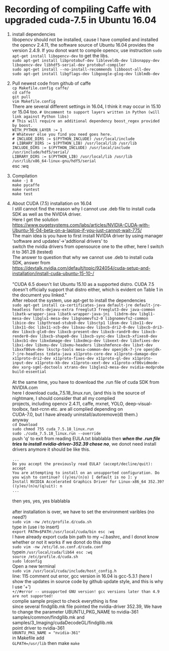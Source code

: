 # Recording of compiling Caffe with upgraded cuda-7.5 in Ubuntu 16.04

1. install dependencies   
libopencv should not be installed, cause I have complied and installed the opencv 2.4.11, the software source of Ubuntu 16.04 provides the version 2.4.9. If you donot want to compile opencv, use instruction `sudo apt-get install libopencv-dev` to get the libs.      
`sudo apt-get install libprotobuf-dev libleveldb-dev libsnappy-dev libopencv-dev libhdf5-serial-dev protobuf-compiler`   
`sudo apt-get install --no-install-recommends libboost-all-dev`    
`sudo apt-get install libgflags-dev libgoogle-glog-dev liblmdb-dev`    
2. Pull newest code from github of caffe  
`cp Makefile.config caffe/`   
`cd caffe`  
`git pull`  
`vim Makefile.config`   
There are several different settings in 16.04, I think it may occur in 15.10 or 15.04 too.
`# Uncomment to support layers written in Python (will link against Python libs)`    
`# This will require an additional dependency boost_regex provided by boost.`    
`WITH_PYTHON_LAYER := 1`    
`# Whatever else you find you need goes here.` </br>
`# INCLUDE_DIRS := $(PYTHON_INCLUDE) /usr/local/include`  </br>
`# LIBRARY_DIRS := $(PYTHON_LIB) /usr/local/lib /usr/lib` </br>
`INCLUDE_DIRS := $(PYTHON_INCLUDE) /usr/local/include /usr/include/hdf5/serial/` </br>
`LIBRARY_DIRS := $(PYTHON_LIB) /usr/local/lib /usr/lib /usr/lib/x86_64-linux-gnu/hdf5/serial` </br>
esc :wq </br>

3. Compilation </br>
`make -j 8` </br>
`make pycaffe`</br>
`make runtest`</br>
`make test`</br>

4. About CUDA (7.5) installation on 16.04 </br>
I still cannot find the reason why I cannot use .deb file to install cuda SDK as well as the NVIDIA driver. </br>
Here I get the solution https://www.pugetsystems.com/labs/articles/NVIDIA-CUDA-with-Ubuntu-16-04-beta-on-a-laptop-if-you-just-cannot-wait-775/</br>
The main idea is you have to first install NVIDIA driver by using manager 'software and updates'->'addtional drivers' to</br>
switch the nvidia drivers from opensource one to the other, here I switch it to 361.28 (tested)</br>
The answer to question that why we cannot use .deb to install cuda SDK, answer from</br> https://devtalk.nvidia.com/default/topic/924054/cuda-setup-and-installation/install-cuda-ubuntu-15-10-/ </br></br>"CUDA 6.5 doesn't list Ubuntu 15.10 as a supported distro. CUDA 7.5 doesn't officially support that distro either, which is evident on Table 1 in the document you linked." </br>
After reboot the system, use apt-get to install the dependencies </br>
`sudo apt-get install ca-certificates-java default-jre default-jre-headless fonts-dejavu-extra freeglut3 freeglut3-dev java-common libatk-wrapper-java libatk-wrapper-java-jni  libdrm-dev libgl1-mesa-dev libglu1-mesa-dev libgnomevfs2-0 libgnomevfs2-common libice-dev libpthread-stubs0-dev libsctp1 libsm-dev libx11-dev libx11-doc libx11-xcb-dev libxau-dev libxcb-dri2-0-dev libxcb-dri3-dev libxcb-glx0-dev libxcb-present-dev libxcb-randr0-dev libxcb-render0-dev libxcb-shape0-dev libxcb-sync-dev libxcb-xfixes0-dev libxcb1-dev libxdamage-dev libxdmcp-dev libxext-dev libxfixes-dev libxi-dev libxmu-dev libxmu-headers libxshmfence-dev libxt-dev libxxf86vm-dev lksctp-tools mesa-common-dev openjdk-7-jre openjdk-7-jre-headless tzdata-java x11proto-core-dev x11proto-damage-dev x11proto-dri2-dev x11proto-fixes-dev x11proto-gl-dev x11proto-input-dev x11proto-kb-dev x11proto-xext-dev x11proto-xf86vidmode-dev xorg-sgml-doctools xtrans-dev libgles2-mesa-dev nvidia-modprobe build-essential` </br> </br>
At the same time, you have to download the .run file of cuda SDK from NVIDIA.com </br>
here I download cuda_7.5.18_linux.run, (and this is the source of nightmare, I should consider that all my complied </br> projects, including opencv 2.4.11, caffe, mxnet, YOLO, deep-visual-toolbox, fast-rcnn etc. are all complied depending on </br> CUDA-7.0, but I have already uninstall/autoremove(d) them.) </br>
anyway </br>
`cd Download` </br>
`sudo chmod 755 cuda_7.5.18_linux.run` </br>
`sudo ./cuda_7.5.18_linux.run --override` </br>
push 'q' to exit from reading EULA.txt blablabla
then ***when the .run file tries to install nvidia-driver-352.39 chose no***, we donot need install drivers anymore
it should be like this. </br> </br>
`...` </br>
`Do you accept the previously read EULA? (accept/decline/quit): accept` </br>
`You are attempting to install on an unsupported configuration. Do you wish to continue? ((y)es/(n)o) [ default is no ]: y` </br>
`Install NVIDIA Accelerated Graphics Driver for Linux-x86_64 352.39? ((y)es/(n)o/(q)uit): n` </br>
`...` </br> </br>
then yes, yes, yes blablabla </br> </br>
after installation is over, we have to set the environment varibles (no need?) </br>
`sudo vim -nw /etc/profile.d/cuda.sh` </br>
type in (use i to insert) </br>
`export PATH=$PATH:/usr/local/cuda/bin esc :wq` </br>
I have already export cuda bin path to my ~/.bashrc, and I donot know whether or not it works if we donot do this step </br>
`sudo vim -nw /etc/ld.so.conf.d/cuda.conf` </br>
typein 
`/usr/local/cuda/lib64 esc :wq` </br>
`source /etc/profile.d/cuda.sh` </br>
`sudo ldconfig` </br>
Open a new terminal </br>
`sudo vim /usr/local/cuda/include/host_config.h` </br>
line: 115 comment out error, gcc version in 16.04 is gcc-5.3.1 (here I show the updates in source code by github update style, and this is why I use '+') </br>
`+//#error -- unsupported GNU version! gcc versions later than 4.9 are not supported! ` </br>
complie sample project to check everything is fine </br>
since several findgllib.mk file pointed the nvidia-driver 352.39, We have to change the parameter UBUNTU_PKG_NAME to nvidia-361 </br>
samples/common/findgllib.mk and samples/3_Imaging/cudaDecodeGL/findgllib.mk </br>
point driver to nvidia-361 </br>
`UBUNTU_PKG_NAME = "nvidia-361"` </br>
in Makefile add </br>
`GLPATH=/usr/lib`
then make 
`make`

